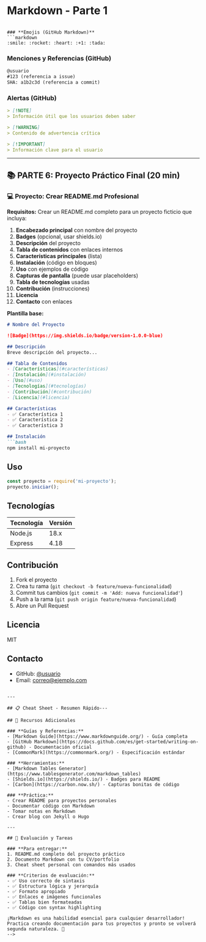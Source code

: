 # Markdown - Parte 1

<!--# 📝 Clase de Markdown Básico (2 horas)

## 🎯 Objetivos de la Clase
Al finalizar esta clase serás capaz de:
- Crear documentos con formato en Markdown
- Estructurar contenido de forma profesional
- Crear README.md para tus proyectos
- Documentar código y proyectos efectivamente

---

## 📚 PARTE 1: Introducción y Fundamentos (30 min)

### **¿Qué es Markdown? (10 min)**

**Markdown** es un lenguaje de marcado ligero creado por John Gruber en 2004. Su objetivo es ser fácil de leer y escribir en formato de texto plano, y convertirse en HTML válido.

**Ventajas:**
- ✅ Sintaxis simple y legible
- ✅ Multiplataforma (funciona en cualquier SO)
- ✅ No necesitas editor especial (funciona en Notepad)
- ✅ Ampliamente usado (GitHub, Reddit, Discord, etc.)
- ✅ Se convierte fácilmente a HTML, PDF, etc.

**Dónde se usa:**
- README.md en GitHub
- Documentación técnica
- Blogs y sitios web estáticos (Jekyll, Hugo)
- Notas y wikis personales (Obsidian, Notion)
- Mensajería (Discord, Slack)

### **Configuración del Entorno (10 min)**

**Opciones de editores:**

1. **Visual Studio Code** (Recomendado)
   - Extensiones útiles:
     - Markdown All in One
     - Markdown Preview Enhanced
   - Vista previa: `Ctrl+Shift+V`

2. **Editores online:**
   - [Dillinger](https://dillinger.io/)
   - [StackEdit](https://stackedit.io/)
   - [HackMD](https://hackmd.io/)

3. **Otros editores:**
   - Typora, Obsidian, Notion

**Crear tu primer archivo:**
```bash
# Crear carpeta para práctica
mkdir markdown-clase
cd markdown-clase

# Crear primer archivo
touch mi-primer-documento.md
# Abrir con VS Code
code mi-primer-documento.md
```

### **Sintaxis Básica - Encabezados (10 min)**

```markdown
# Encabezado Nivel 1 (H1)
## Encabezado Nivel 2 (H2)
### Encabezado Nivel 3 (H3)
#### Encabezado Nivel 4 (H4)
##### Encabezado Nivel 5 (H5)
###### Encabezado Nivel 6 (H6)
```

**Reglas importantes:**
- Siempre dejar un espacio después del `#`
- Solo hay 6 niveles de encabezados
- H1 usar solo para título principal
- Mantener jerarquía lógica

**❌ Errores comunes:**
```markdown
#SinEspacio           ❌ Falta espacio
####### 7 niveles     ❌ No existe H7
## Nivel 2
# Nivel 1             ❌ Jerarquía ilógica
```

**💻 Ejercicio Práctico 1 (5 min):**
Crear estructura de un CV:
- Tu nombre (H1)
- Secciones: Experiencia, Educación, Habilidades (H2)
- Subsecciones en cada una (H3)

---

## 📚 PARTE 2: Formato de Texto (30 min)

### **Énfasis y Formato (15 min)**

```markdown
**Texto en negrita**
__También negrita__

*Texto en cursiva*
_También cursiva_

***Negrita y cursiva***
___También negrita y cursiva___

~~Texto tachado~~

`Código en línea`

> Cita o blockquote
> Puede tener múltiples líneas
```

**Resultado:**
- **Texto en negrita**
- *Texto en cursiva*
- ***Negrita y cursiva***
- ~~Texto tachado~~
- `Código en línea`
- > Cita o blockquote

**Combinaciones útiles:**
```markdown
Este es un texto **importante** con un *énfasis* especial.
El comando `git init` inicia un repositorio.
**ADVERTENCIA:** ~~No usar~~ Usar con precaución.
```

### **Párrafos y Saltos de Línea (5 min)**

```markdown
Este es un párrafo.
Esta línea está en el mismo párrafo.

Este es un nuevo párrafo (doble salto de línea).

Para forzar un salto de línea  
usa dos espacios al final.
```

**Reglas:**
- Párrafos separados por línea en blanco
- Salto de línea dentro de párrafo: 2 espacios + Enter
- No mezclar tabulaciones y espacios

### **Listas (10 min)**

**Listas no ordenadas:**
```markdown
- Item 1
- Item 2
- Item 3
  - Subitem 3.1
  - Subitem 3.2
    - Subsubitem 3.2.1
- Item 4

* También con asterisco
+ O con signo más
```

**Listas ordenadas:**
```markdown
1. Primer paso
2. Segundo paso
3. Tercer paso
   1. Subpaso 3.1
   2. Subpaso 3.2
4. Cuarto paso
```

**Listas de tareas (GitHub):**
```markdown
- [x] Tarea completada
- [ ] Tarea pendiente
- [ ] Otra tarea pendiente
```

**💻 Ejercicio Práctico 2 (5 min):**
Crear una lista de compras con:
- 5 categorías (Frutas, Verduras, etc.)
- Cada categoría con 3-4 items
- Usar sublistas donde tenga sentido

---

## ☕ DESCANSO (10 min)

---

## 📚 PARTE 3: Enlaces e Imágenes (25 min)

### **Enlaces (12 min)**

**Sintaxis básica:**
```markdown
[Texto del enlace](https://www.ejemplo.com)
[Google](https://www.google.com)
[GitHub](https://github.com)
```

**Con título (tooltip):**
```markdown
[Google](https://www.google.com "Ir a Google")
```

**Enlaces de referencia:**
```markdown
Este es un [enlace de referencia][1] y otro [enlace][google].

[1]: https://www.ejemplo.com
[google]: https://www.google.com "Motor de búsqueda"
```

**Enlaces automáticos:**
```markdown
<https://www.google.com>
<correo@ejemplo.com>
```

**Enlaces a secciones (anclas):**
```markdown
[Ir a la sección de imágenes](#imágenes)

## Imágenes
Contenido aquí...
```

**Enlaces mailto:**
```markdown
[Contáctame](mailto:correo@ejemplo.com)
[Enviar email con asunto](mailto:correo@ejemplo.com?subject=Consulta)
```

### **Imágenes (13 min)**

**Sintaxis básica:**
```markdown
![Texto alternativo](ruta/imagen.jpg)
![Logo](https://ejemplo.com/logo.png)
```

**Con título:**
```markdown
![Paisaje](imagen.jpg "Hermoso paisaje")
```

**Imágenes como enlaces:**
```markdown
[![Logo](logo.png)](https://www.ejemplo.com)
```

**Imágenes de referencia:**
```markdown
![Logo][logo]

[logo]: https://ejemplo.com/logo.png "Logo de la empresa"
```

**💻 Ejercicio Práctico 3 (8 min):**
Crear una mini bio que incluya:
- Tu nombre como título
- Párrafo de presentación
- Enlaces a tus redes (GitHub, LinkedIn, etc.)
- Una imagen (puede ser placeholder)

---

## 📚 PARTE 4: Código y Tablas (25 min)

### **Bloques de Código (15 min)**

**Código en línea:**
```markdown
Usa el comando `git status` para ver el estado.
La variable `userName` almacena el nombre.
```

**Bloques de código:**
````markdown
```
Código sin sintaxis específica
Múltiples líneas
```
````

**Con sintaxis highlighting:**
````markdown
```javascript
function saludar(nombre) {
  console.log(`Hola, ${nombre}!`);
}
```

```python
def saludar(nombre):
    print(f"Hola, {nombre}!")
```

```html
<!DOCTYPE html>
<html>
  <head>
    <title>Mi Página</title>
  </head>
</html>
```
````

**Lenguajes comunes:**
- `javascript`, `python`, `java`, `csharp`, `cpp`
- `html`, `css`, `sql`, `bash`, `json`
- `markdown`, `yaml`, `dockerfile`

### **Tablas (10 min)**

**Sintaxis básica:**
```markdown
| Columna 1 | Columna 2 | Columna 3 |
|-----------|-----------|-----------|
| Dato 1    | Dato 2    | Dato 3    |
| Dato 4    | Dato 5    | Dato 6    |
```

**Alineación:**
```markdown
| Izquierda | Centrado | Derecha |
|:----------|:--------:|--------:|
| Texto     | Texto    | Texto   |
| Más texto | Centrado | 100.00  |
```

- `:---` = Alineado a la izquierda
- `:---:` = Centrado
- `---:` = Alineado a la derecha

**Tablas complejas:**
```markdown
| Nombre | Edad | Profesión | Ciudad |
|--------|:----:|-----------|--------|
| Juan | 25 | Desarrollador | Madrid |
| María | 30 | Diseñadora | Barcelona |
| Pedro | 28 | DevOps | Valencia |
```

**💻 Ejercicio Práctico 4 (5 min):**
Crear tabla de lenguajes de programación con:
- Columnas: Lenguaje, Año, Tipo, Dificultad
- Al menos 5 lenguajes
- Usar alineación apropiada

---

## 📚 PARTE 5: Elementos Avanzados (20 min)

### **Líneas Horizontales**
```markdown
---
***
___

Tres formas diferentes de crear una línea horizontal
```

### **Listas de Definiciones (HTML en Markdown)**
```markdown
<dl>
  <dt>Git</dt>
  <dd>Sistema de control de versiones distribuido</dd>
  
  <dt>Markdown</dt>
  <dd>Lenguaje de marcado ligero</dd>
</dl>
```

### **Escapar Caracteres**
```markdown
\* No será un item de lista
\# No será un encabezado
\[No será un enlace\]
```

### **Comentarios (no visibles)**
```markdown
<!-- Este es un comentario que no se verá -->
[//]: # (Este es otro tipo de comentario)
```

### **Emojis (GitHub Markdown)**
```markdown
:smile: :rocket: :heart: :+1: :tada:
```

### **Menciones y Referencias (GitHub)**
```markdown
@usuario
#123 (referencia a issue)
SHA: a1b2c3d (referencia a commit)
```

### **Alertas (GitHub)**
```markdown
> [!NOTE]
> Información útil que los usuarios deben saber

> [!WARNING]
> Contenido de advertencia crítica

> [!IMPORTANT]
> Información clave para el usuario
```

---

## 📚 PARTE 6: Proyecto Práctico Final (20 min)

### **💻 Proyecto: Crear README.md Profesional**

**Requisitos:**
Crear un README.md completo para un proyecto ficticio que incluya:

1. **Encabezado principal** con nombre del proyecto
2. **Badges** (opcional, usar shields.io)
3. **Descripción** del proyecto
4. **Tabla de contenidos** con enlaces internos
5. **Características principales** (lista)
6. **Instalación** (código en bloques)
7. **Uso** con ejemplos de código
8. **Capturas de pantalla** (puede usar placeholders)
9. **Tabla de tecnologías** usadas
10. **Contribución** (instrucciones)
11. **Licencia**
12. **Contacto** con enlaces

**Plantilla base:**
```markdown
# Nombre del Proyecto

![Badge](https://img.shields.io/badge/version-1.0.0-blue)

## Descripción
Breve descripción del proyecto...

## Tabla de Contenidos
- [Características](#características)
- [Instalación](#instalación)
- [Uso](#uso)
- [Tecnologías](#tecnologías)
- [Contribución](#contribución)
- [Licencia](#licencia)

## Características
- ✅ Característica 1
- ✅ Característica 2
- ✅ Característica 3

## Instalación
```bash
npm install mi-proyecto
```

## Uso
```javascript
const proyecto = require('mi-proyecto');
proyecto.iniciar();
```

## Tecnologías
| Tecnología | Versión |
|------------|---------|
| Node.js    | 18.x    |
| Express    | 4.18    |

## Contribución
1. Fork el proyecto
2. Crea tu rama (`git checkout -b feature/nueva-funcionalidad`)
3. Commit tus cambios (`git commit -m 'Add: nueva funcionalidad'`)
4. Push a la rama (`git push origin feature/nueva-funcionalidad`)
5. Abre un Pull Request

## Licencia
MIT

## Contacto
- GitHub: [@usuario](https://github.com/usuario)
- Email: correo@ejemplo.com
```

---

## 📋 Cheat Sheet - Resumen Rápido---

## 🎯 Recursos Adicionales

### **Guías y Referencias:**
- [Markdown Guide](https://www.markdownguide.org/) - Guía completa
- [GitHub Markdown](https://docs.github.com/es/get-started/writing-on-github) - Documentación oficial
- [CommonMark](https://commonmark.org/) - Especificación estándar

### **Herramientas:**
- [Markdown Tables Generator](https://www.tablesgenerator.com/markdown_tables)
- [Shields.io](https://shields.io/) - Badges para README
- [Carbon](https://carbon.now.sh/) - Capturas bonitas de código

### **Práctica:**
- Crear README para proyectos personales
- Documentar código con Markdown
- Tomar notas en Markdown
- Crear blog con Jekyll o Hugo

---

## 📝 Evaluación y Tareas

### **Para entregar:**
1. README.md completo del proyecto práctico
2. Documento Markdown con tu CV/portfolio
3. Cheat sheet personal con comandos más usados

### **Criterios de evaluación:**
- ✅ Uso correcto de sintaxis
- ✅ Estructura lógica y jerarquía
- ✅ Formato apropiado
- ✅ Enlaces e imágenes funcionales
- ✅ Tablas bien formateadas
- ✅ Código con syntax highlighting

¡Markdown es una habilidad esencial para cualquier desarrollador! Practica creando documentación para tus proyectos y pronto se volverá segunda naturaleza. 🚀
-->

